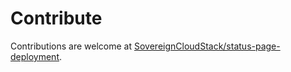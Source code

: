 # Contribute

Contributions are welcome at [SovereignCloudStack/status-page-deployment](https://github.com/SovereignCloudStack/status-page-deployment).
